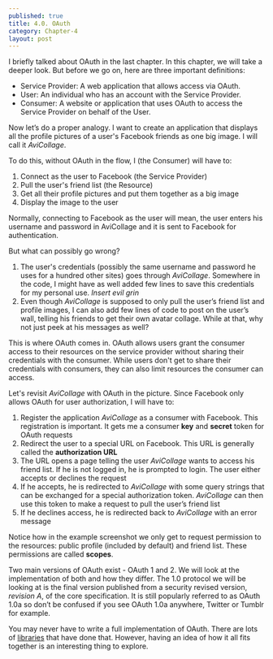 ```yaml
---
published: true
title: 4.0. OAuth
category: Chapter-4
layout: post
---
```

I briefly talked about OAuth in the last chapter. In this chapter, we will take a deeper look. But before we go on, here are three important definitions:

- Service Provider: A web application that allows access via OAuth.
- User: An individual who has an account with the Service Provider.
- Consumer: A website or application that uses OAuth to access the Service Provider on behalf of the User.

Now let’s do a proper analogy. I want to create an application that displays all the profile pictures of a user's Facebook friends as one big image. I will call it *AviCollage*.

To do this, without OAuth in the flow, I (the Consumer) will have to:

1. Connect as the user to Facebook (the Service Provider)
2. Pull the user's friend list (the Resource)
3. Get all their profile pictures and put them together as a big image
4. Display the image to the user

Normally, connecting to Facebook as the user will mean, the user enters his username and password in AviCollage and it is sent to Facebook for authentication.

But what can possibly go wrong?

1. The user's credentials (possibly the same username and password he uses for a hundred other sites) goes through *AviCollage*. Somewhere in the code, I might have as well added few lines to save this credentials for my personal use. *Insert evil grin*
2. Even though *AviCollage* is supposed to only pull the user’s friend list and profile images, I can also add few lines of code to post on the user’s wall, telling his friends to get their own avatar collage. While at that, why not just peek at his messages as well?

This is where OAuth comes in. OAuth allows users grant the consumer access to their resources on the service provider without sharing their credentials with the consumer. While users don't get to share their credentials with consumers, they can also limit resources the consumer can access.

Let's revisit *AviCollage* with OAuth in the picture. Since Facebook only allows OAuth for user authorization, I will have to:

1. Register the application *AviCollage* as a consumer with Facebook. This registration is important. It gets me a consumer **key** and **secret** token for OAuth requests
2. Redirect the user to a special URL on Facebook. This URL is generally called the **authorization URL**
3. The URL opens a page telling the user *AviCollage* wants to access his friend list. If he is not logged in, he is prompted to login. The user either accepts or declines the request
4. If he accepts, he is redirected to *AviCollage* with some query strings that can be exchanged for a special authorization token. *AviCollage* can then use this token to make a request to pull the user’s friend list
5. If he declines access, he is redirected back to *AviCollage* with an error message

Notice how in the example screenshot we only get to request permission to the resources: public profile (included by default) and friend list. These permissions are called **scopes**.

Two main versions of OAuth exist - OAuth 1 and 2. We will look at the implementation of both and how they differ. The 1.0 protocol we will be looking at is the final version published from a security revised version, *revision A*, of the core specification. It is still popularly referred to as OAuth 1.0a so don’t be confused if you see OAuth 1.0a anywhere, Twitter or Tumblr for example.

You may never have to write a full implementation of OAuth. There are lots of [libraries](http://oauth.net/code/) that have done that. However, having an idea of how it all fits together is an interesting thing to explore.
